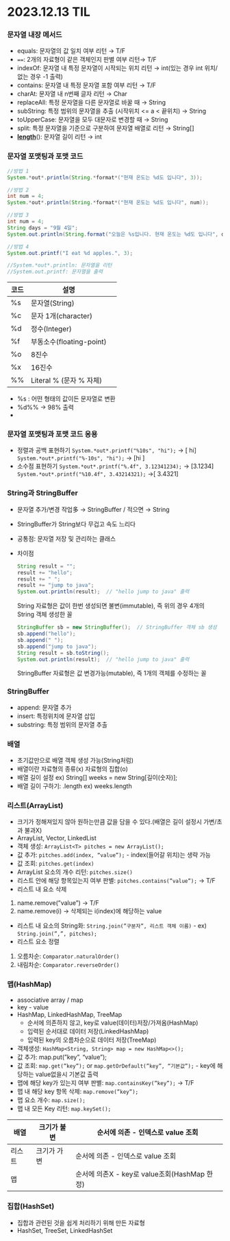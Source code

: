 # 2023.12.13 TIL

### 문자열 내장 메서드

- equals: 문자열의 값 일치 여부 리턴 → T/F
- `==`: 2개의 자료형이 같은 객체인지 판별 여부 리턴→ T/F
- indexOf: 문자열 내 특정 문자열이 시작되는 위치 리턴 → int(있는 경우 int 위치/ 없는 경우 -1 출력)
- contains: 문자열 내 특정 문자열 포함 여부 리턴 → T/F
- charAt: 문자열 내 n번째 글자 리턴 → Char
- replaceAll: 특정 문자열을 다른 문자열로 바꿀 때 → String
- subString: 특정 범위의 문자열을 추출 (시작위치 <= a < 끝위치) → String
- toUpperCase: 문자열을 모두 대문자로 변경할 때 → String
- split: 특정 문자열을 기준으로 구분하여 문자열 배열로 리턴 → String[]
- **[length](https://docs.oracle.com/javase/8/docs/api/java/lang/String.html#length--)**(): 문자열 길이 리턴 → int

### 문자열 포맷팅과 포맷 코드

```java
//방법 1
System.*out*.println(String.*format*("현재 온도는 %d도 입니다", 3));

//방법 2
int num = 4;
System.*out*.println(String.*format*("현재 온도는 %d도 입니다", num));

//방법 3
int num = 4;
String days = "9월 4일";
System.out.println(String.format("오늘은 %s입니다. 현재 온도는 %d도 입니다", days, num));

//방법 4
System.out.printf("I eat %d apples.", 3);

//System.*out*.println: 문자열을 리턴
//System.out.printf: 문자열을 출력
```

| 코드 | 설명 |  |
| --- | --- | --- |
| %s | 문자열(String) |  |
| %c | 문자 1개(character) |  |
| %d | 정수(Integer) |  |
| %f | 부동소수(floating-point) |  |
| %o | 8진수 |  |
| %x | 16진수 |  |
| %% | Literal % (문자 % 자체) |  |

- %s : 어떤 형태의 값이든 문자열로 변환
- %d%% → 98% 출력
- 

### 문자열 포맷팅과 포맷 코드 응용

- 정렬과 공백 표현하기
`System.*out*.printf("%10s", "hi");` → [        hi]
`System.*out*.printf("%-10s", "hi");` → [hi        ]
- 소수점 표현하기
`System.*out*.printf("%.4f", 3.12341234);` → [3.1234]
`System.*out*.printf("%10.4f", 3.43214321);` →[    3.4321]

### String과 StringBuffer

- 문자열 추가/변경 작업多 → StringBuffer / 적으면 → String
- StringBuffer가 String보다 무겁고 속도 느리다
- 공통점: 문자열 저장 및 관리하는 클래스
- 차이점
    
    ```java
    String result = "";
    result += "hello";
    result += " ";
    result += "jump to java";
    System.out.println(result);  // "hello jump to java" 출력
    ```
    
    String 자료형은 값이 한번 생성되면 불변(immutable), 즉 위의 경우 4개의 String 객체 생성한 꼴
    
    ```java
    StringBuffer sb = new StringBuffer();  // StringBuffer 객체 sb 생성
    sb.append("hello");
    sb.append(" ");
    sb.append("jump to java");
    String result = sb.toString();
    System.out.println(result);  // "hello jump to java" 출력
    ```
    
    StringBuffer 자료형은 값 변경가능(mutable), 즉 1개의 객체를 수정하는 꼴
    

### StringBuffer

- append: 문자열 추가
- insert: 특정위치에 문자열 삽입
- substring: 특정 범위의 문자열 추출

### 배열

- 초기값만으로 배열 객체 생성 가능(String처럼)
- 배열이란 자료형의 종류(x) 자료형의 집합(o)
- 배열 길이 설정  ex) String[] weeks = new String[길이(숫자)];
- 배열 길이 구하기: .length  ex) weeks.length

### 리스트(ArrayList)

- 크기가 정해져있지 않아 원하는만큼 값을 담을 수 있다.(배열은 길이 설정시 가변/초과 불과X)
- ArrayList, Vector, LinkedList
- 객체 생성: `ArrayList<T> pitches = new ArrayList();`
- 값 추가: `pitches.add(index, “value”);` - index(들어갈 위치)는 생략 가능
- 값 조회: `pitches.get(index)`
- ArrayList 요소의 개수 리턴: `pitches.size()`
- 리스트 안에 해당 항목있는지 여부 판별: `pitches.contains(”value”);` → T/F
- 리스트 내 요소 삭제
1) name.remove(”value”) → T/F
2) name.remove(i) → 삭제되는 i(index)에 해당하는 value
- 리스트 내 요소의 String화: `String.join(”구분자”, 리스트 객체 이름)` - ex) `String.join(”,”, pitches);`
- 리스트 요소 정렬
1) 오름차순: `Comparator.naturalOrder()`
2) 내림차순: `Comparator.reverseOrder()`

### 맵(HashMap)

- associative array / map
- key - value
- HashMap, LinkedHashMap, TreeMap
    - 순서에 의존하지 않고, key로 value(데이터)저장/가져옴(HashMap)
    - 입력된 순서대로 데이터 저장(LinkedHashMap)
    - 입력된 key의 오름차순으로 데이터 저장(TreeMap)
- 객체생성: `HashMap<String, String> map = new HashMap<>();`
- 값 추가: map.put(”key”, “value”);
- 값 조회: `map.get(”key”);` or `map.getOrDefault(”key”, “기본값”);` - key에 해당하는 value없을시 기본값 출력
- 맵에 해당 key가 있는지 여부 판별: `map.containsKey(”key”);` → T/F
- 맵 내 해당 key 항목 삭제: `map.remove(”key”);`
- 맵 요소 개수: `map.size();`
- 맵 내 모든 Key 리턴: `map.keySet();`

| 배열 | 크기가 불변 | 순서에 의존 - 인덱스로 value 조회 |
| --- | --- | --- |
| 리스트 | 크기가 가변 | 순서에 의존 - 인덱스로 value 조회 |
| 맵 |  | 순서에 의존X - key로 value조회(HashMap 한정) |

### 집합(HashSet)

- 집합과 관련된 것을 쉽게 처리하기 위해 만든 자료형
- HashSet, TreeSet, LinkedHashSet